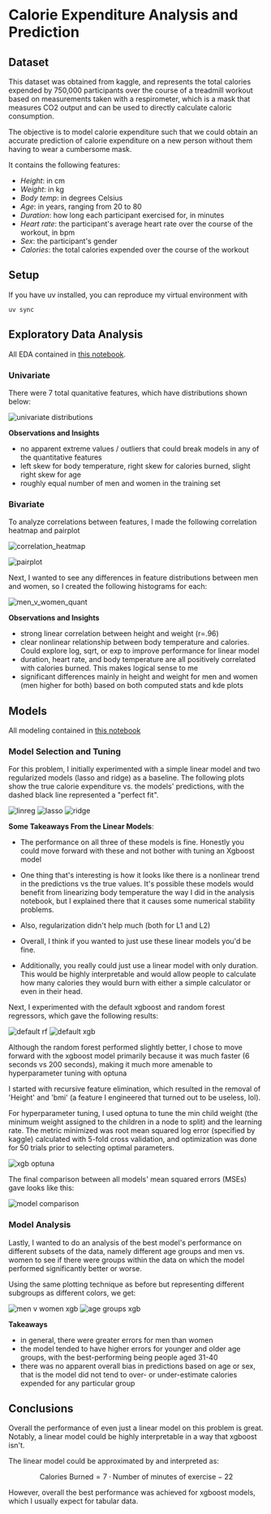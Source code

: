 # Calorie Expenditure Analysis and Prediction 

## Dataset

This dataset was obtained from kaggle, and represents the total calories expended by 750,000 participants over the course of a treadmill workout based on measurements taken with a respirometer, which is a mask that measures CO2 output and can be used to directly calculate caloric consumption.

The objective is to model calorie expenditure such that we could obtain an accurate prediction of calorie expenditure on a new person without them having to wear a cumbersome mask.

It contains the following features:

- *Height*: in cm
- *Weight*: in kg
- *Body temp*: in degrees Celsius 
- *Age*: in years, ranging from 20 to 80
- *Duration*: how long each participant exercised for, in minutes
- *Heart rate*: the participant's average heart rate over the course of the workout, in bpm
- *Sex*: the participant's gender
- *Calories*: the total calories expended over the course of the workout

## Setup

If you have uv installed, you can reproduce my virtual environment with 

```shell
uv sync
```

## Exploratory Data Analysis

All EDA contained in [this notebook](notebooks/analysis.ipynb).

### Univariate

There were 7 total quanitative features, which have distributions shown below:

![univariate distributions](plots/analysis/quantitative_feature_distributions.png)

**Observations and Insights**

- no apparent extreme values / outliers that could break models in any of the quantitative features
- left skew for body temperature, right skew for calories burned, slight right skew for age
- roughly equal number of men and women in the training set

### Bivariate

To analyze correlations between features, I made the following correlation heatmap and pairplot

![correlation_heatmap](plots/analysis/corr_heatmap.png)

![pairplot](plots/analysis/pairplot.png)

Next, I wanted to see any differences in feature distributions between men and women, so I created the following histograms for each:

![men_v_women_quant](plots/analysis/men_v_women_quantitative.png)

**Observations and Insights**

- strong linear correlation between height and weight (r=.96)
- clear nonlinear relationship between body temperature and calories. Could explore log, sqrt, or exp to improve performance for linear model
- duration, heart rate, and body temperature are all positively correlated with calories burned. This makes logical sense to me
- significant differences mainly in height and weight for men and women (men higher for both) based on both computed stats and kde plots

## Models

All modeling contained in [this notebook](notebooks/model.ipynb)

### Model Selection and Tuning

For this problem, I initially experimented with a simple linear model and two regularized models (lasso and ridge) as a baseline. The following plots show the true calorie expenditure vs. the models' predictions, with the dashed black line represented a "perfect fit".

![linreg](plots/modeling/linreg_regression_plot.png)
![lasso](plots/modeling/lasso_regression_plot.png)
![ridge](plots/modeling/ridge_regression_plots.png)

**Some Takeaways From the Linear Models**: 

- The performance on all three of these models is fine. Honestly you could move forward with these and not bother with tuning an Xgboost model

- One thing that's interesting is how it looks like there is a nonlinear trend in the predictions vs the true values. It's possible these models would benefit from linearizing body temperature the way I did in the analysis notebook, but I explained there that it causes some numerical stability problems. 

- Also, regularization didn't help much (both for L1 and L2)

- Overall, I think if you wanted to just use these linear models you'd be fine.

- Additionally, you really could just use a linear model with only duration. This would be highly interpretable and would allow people to calculate how many calories they would burn with either a simple calculator or even in their head.

Next, I experimented with the default xgboost and random forest regressors, which gave the following results:

![default rf](plots/modeling/default_rf.png)
![default xgb](plots/modeling/default_xgb.png)

Although the random forest performed slightly better, I chose to move forward with the xgboost model primarily because it was much faster (6 seconds vs 200 seconds), making it much more amenable to hyperparameter tuning with optuna

I started with recursive feature elimination, which resulted in the removal of 'Height' and 'bmi' (a feature I engineered that turned out to be useless, lol).

For hyperparameter tuning, I used optuna to tune the min child weight (the minimum weight assigned to the children in a node to split) and the learning rate. The metric
minimized was root mean squared log error (specified by kaggle) calculated with 5-fold cross validation, and optimization was done for 50 trials prior to selecting optimal parameters.

![xgb optuna](plots/modeling/xgb_optuna.png)

The final comparison between all models' mean squared errors (MSEs) gave looks like this:

![model comparison](plots/modeling/model_comparison.png)

### Model Analysis

Lastly, I wanted to do an analysis of the best model's performance on different subsets of the data, namely different age groups and men vs. women to see if there were groups within the data on which the model performed significantly better or worse. 

Using the same plotting technique as before but representing different subgroups as different colors, we get:

![men v women xgb](plots/modeling/men_v_women_xgb.png)
![age groups xgb](plots/modeling/age_groups_xgb.png)

**Takeaways**

- in general, there were greater errors for men than women
- the model tended to have higher errors for younger and older age groups, with the best-performing being people aged 31-40
- there was no apparent overall bias in predictions based on age or sex, that is the model did not tend to over- or under-estimate calories expended for any particular group

## Conclusions

Overall the performance of even just a linear model on this problem is great. Notably, a linear model could be highly interpretable in a way that xgboost isn't.

The linear model could be approximated by and interpreted as:

$$
\text{Calories Burned} = 7 \cdot \text{Number of minutes of exercise} - 22
$$

However, overall the best performance was achieved for xgboost models, which I usually expect for tabular data.
